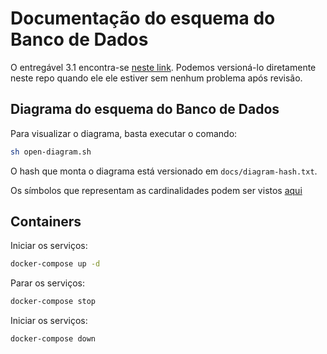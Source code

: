 # Documentação do esquema do Banco de Dados

O entregável 3.1 encontra-se [neste link](https://docs.google.com/document/d/1bF-TWEEsUA011RTdnttHzJeAWDIMohTXjU50wcl8ExM/edit#heading=h.kcdvtj28kjk1). Podemos versioná-lo diretamente neste repo quando ele ele estiver sem nenhum problema após revisão.

## Diagrama do esquema do Banco de Dados

Para visualizar o diagrama, basta executar o comando:

```bash
sh open-diagram.sh
```

O hash que monta o diagrama está versionado em `docs/diagram-hash.txt`.

Os símbolos que representam as cardinalidades podem ser vistos [aqui](https://plantuml.com/ie-diagram)

## Containers

Iniciar os serviços:
```bash
docker-compose up -d
```

Parar os serviços:
```bash
docker-compose stop
```

Iniciar os serviços:
```bash
docker-compose down
```